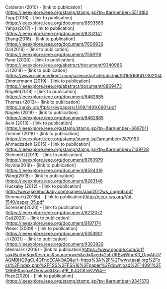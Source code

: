 Calderon (2010) - [link to publication](https://ieeexplore.ieee.org/stamp/stamp.jsp?tp=&arnumber=5513180<br />
Topp(2018) - [link to publication](https://ieeexplore.ieee.org/document/8593566<br />
Yahya(2017) - [link to publication](https://ieeexplore.ieee.org/document/8202141<br />
Zhang(2016) - [link to publication](https://ieeexplore.ieee.org/document/7606936<br />
Dai(2016) - [link to publication](https://ieeexplore.ieee.org/document/7559116<br />
Pane (2020) - [link to publication](https://ieeexplore.ieee.org/abstract/document/9340985<br />
Ji (2018) - [link to publication](https://www.sciencedirect.com/science/article/abs/pii/S0165168417302104<br />
Zimmermann (2019) - [link to publication](https://ieeexplore.ieee.org/abstract/document/8869473<br />
Nagele(2018) - [link to publication](https://ieeexplore.ieee.org/document/8462885<br />
Thomas (2013) - [link to publication](https://arxiv.org/ftp/arxiv/papers/1409/1409.6601.pdf<br />
Nagele (2018) - [link to publication](https://ieeexplore.ieee.org/document/8462885<br />
Aein (2013) - [link to publication](https://ieeexplore.ieee.org/stamp/stamp.jsp?tp=&arnumber=6697011<br />
Zimmer (2018) - [link to publication](https://ieeexplore.ieee.org/stamp/stamp.jsp?arnumber=7879193<br />
Ahmadzadeh (2015) - [link to publication](https://ieeexplore.ieee.org/stamp/stamp.jsp?tp=&arnumber=7139728<br />
Steinmetz(2019) - [link to publication](https://ieeexplore.ieee.org/document/8763979<br />
Rovida(2018) - [link to publication](https://ieeexplore.ieee.org/document/8594319<br />
Wang(2018) - [link to publication](https://ieeexplore.ieee.org/document/8263146<br />
Huckaby (2012) - [link to publication](http://www.jakehuckaby.com/papers/aaai2012ws_cogrob.pdf<br />
Stenmark(2015b) - [link to publication](http://ceur-ws.org/Vol-1540/paper_05.pdf<br />
Sorensen(2020) - [link to publication](https://ieeexplore.ieee.org/document/9212072<br />
Cai(2020) - [link to publication](https://ieeexplore.ieee.org/document/9197174<br />
Weser (2009) - [link to publication](https://ieeexplore.ieee.org/document/5353901<br />
Ji (2021) - [link to publication](https://ieeexplore.ieee.org/document/9383829<br />
Stenmark (2016) - [link to publication](https://www.google.com/url?sa=t&rct=j&q=&esrc=s&source=web&cd=&ved=2ahUKEwjWhoK3_OnyAhU7AGMBHQ9gCL4QFnoECAkQAQ&url=https%3A%2F%2Fwww.aaai.org%2Focs%2Findex.php%2FFSS%2FFSS16%2Fpaper%2Fdownload%2F14091%2F13669&usg=AOvVaw3U3cjpPK_KJQGKlvKVW4--<br />
Rozo(2020) - [link to publication](https://ieeexplore.ieee.org/stamp/stamp.jsp?tp=&arnumber=9341570<br />
